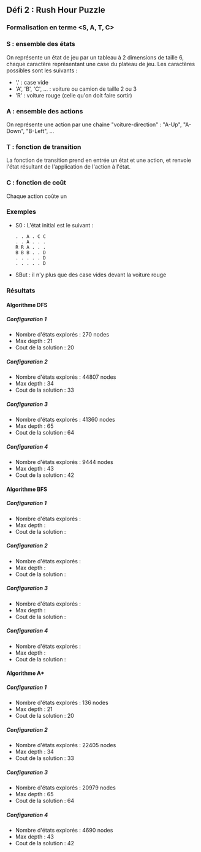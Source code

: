 
## Défi 2 : Rush Hour Puzzle

### Formalisation en terme <S, A, T, C>
### S : ensemble des états
On représente un état de jeu par un tableau à 2 dimensions de taille 6, chaque caractère représentant une case du plateau de jeu.
Les caractères possibles sont les suivants :

- '.' : case vide
- 'A', 'B', 'C', ... : voiture ou camion de taille 2 ou 3
- 'R' : voiture rouge (celle qu'on doit faire sortir)

### A : ensemble des actions
On représente une action par une chaine "voiture-direction" : "A-Up", "A-Down", "B-Left", ...

### T : fonction de transition
La fonction de transition prend en entrée un état et une action, et renvoie l'état résultant de l'application de l'action à l'état.

### C : fonction de coût
Chaque action coûte un

### Exemples
- S0 : L'état initial est le suivant :
  ```
  . . A . C C
  . . A . . .
  R R A . . .
  B B B . . D
  . . . . . D
  . . . . . D
  ```
- SBut : il n'y plus que des case vides devant la voiture rouge

### Résultats

#### Algorithme DFS

##### Configuration 1
- Nombre d'états explorés : 270 nodes
- Max depth : 21
- Cout de la solution : 20

##### Configuration 2
- Nombre d'états explorés : 44807 nodes
- Max depth : 34
- Cout de la solution : 33

##### Configuration 3
- Nombre d'états explorés : 41360 nodes
- Max depth : 65
- Cout de la solution : 64

##### Configuration 4
- Nombre d'états explorés : 9444 nodes
- Max depth : 43
- Cout de la solution : 42


#### Algorithme BFS

##### Configuration 1
- Nombre d'états explorés :
- Max depth :
- Cout de la solution :

##### Configuration 2
- Nombre d'états explorés :
- Max depth :
- Cout de la solution :

##### Configuration 3
- Nombre d'états explorés :
- Max depth :
- Cout de la solution :

##### Configuration 4
- Nombre d'états explorés :
- Max depth :
- Cout de la solution :


#### Algorithme A*

##### Configuration 1
- Nombre d'états explorés : 136 nodes
- Max depth : 21
- Cout de la solution : 20

##### Configuration 2
- Nombre d'états explorés : 22405 nodes
- Max depth : 34
- Cout de la solution : 33

##### Configuration 3
- Nombre d'états explorés : 20979 nodes
- Max depth : 65
- Cout de la solution : 64

##### Configuration 4
- Nombre d'états explorés : 4690 nodes
- Max depth : 43
- Cout de la solution : 42
